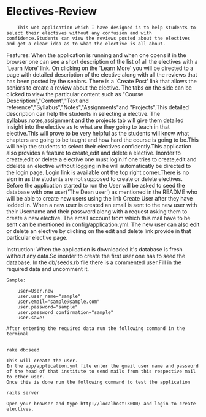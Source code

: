 # Electives-Review
		This web application which I have designed is to help students to select their electives without any confusion and with confidence.Students can view the reviews posted about the electives and get a clear idea as to what the elective is all about.

Features:
	When the application is running and when one opens it in the browser one can see a short description of the list of all the electives with a 'Learn More' link. On clicking on the 'Learn More' you will be directed to a page with detailed description of the elective along with all the reviews that has been posted by the seniors. There is a 'Create Post' link that allows the seniors to create a review about the elective. The tabs on the side can be clicked to view the particular content such as "Course Description","Content","Text and reference","Syllabus","Notes","Assignments"and "Projects".This detailed description can help the students in selecting a elective. The syllabus,notes,assignment and the projects tab will give them detailed insight into the elective as to what are they going to teach in that elective.This will prove to be very helpful as the students will know what chapters are going to be taught and how hard the course is going to be.This will help the students to select their electives confidently.This application also provides a feature to create,edit and delete a elective. Inorder to create,edit or delete a elective one must login.If one tries to create,edit and ddelete an elective without logging in he will automaticatly be directed to the login page. Login link is available ont the top right corner.There is no sign in as the students are not supposed to create or delete electives. Before the application started to run the User will be asked to seed the database with one user('The Dean user') as mentioned in the README who will be able to create new users using the link Create User after they have lodded in. When a new user is created an email is sent to the new user with their Username and their password along with a request asking them to create a new elective. The email account from which this mail have to be sent can be mentioned in config/application.yml. The new user can also edit or delete an elective by clicking on the edit and delete link provide in that particular elective page.

Instruction:
	When the application  is downloaded it's database is fresh without any data.So inorder to create the first user one has to seed the database.
	In the db/seeds.rb file there is a commented user.Fill in the required data and uncomment it.
	
	Sample:
		
		user=User.new
		user.user_name="sample"
		user.email="sample@sample.com"
		user.password="sample"
		user.password_confirmation="sample"
		user.save!

	After entering the required data run the following command in the terminal


	rake db:seed
	
	This will create the user.
	In the app/application.yml file enter the gmail user name and password of the head of that institute to send mails from this respective mail to other user.
	Once this is done run the following command to test the application
	
	rails server

	Open your browser and type http://localhost:3000/ and login to create electives.
